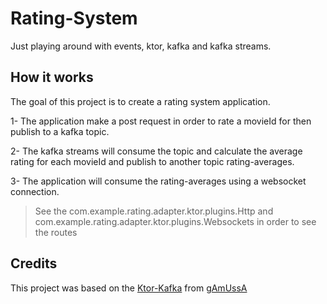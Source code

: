 # Rating-System

Just playing around with events, ktor, kafka and kafka streams.

## How it works

The goal of this project is to create a rating system application.

1- The application make a post request in order to rate a movieId for then publish to a kafka topic.

2- The kafka streams will consume the topic and calculate the average rating for each movieId and publish to another
topic rating-averages.

3- The application will consume the rating-averages using a websocket connection.

> See the com.example.rating.adapter.ktor.plugins.Http and com.example.rating.adapter.ktor.plugins.Websockets in order to
> see the routes

## Credits

This project was based on the [Ktor-Kafka](https://github.com/gAmUssA/ktor-kafka/tree/main)
from [gAmUssA](https://github.com/gAmUssA)
